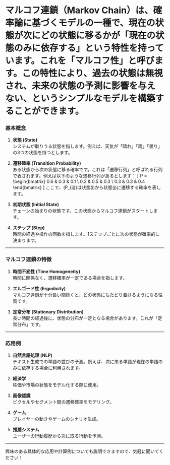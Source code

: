 # マルコフ連鎖（Markov Chain）は、確率論に基づくモデルの一種で、現在の状態が次にどの状態に移るかが「現在の状態のみに依存する」という特性を持っています。これを「マルコフ性」と呼びます。この特性により、過去の状態は無視され、未来の状態の予測に影響を与えない、というシンプルなモデルを構築することができます。

### 基本概念
1. **状態 (State)**  
   システムが取りうる状態を指します。例えば、天気が「晴れ」「雨」「曇り」の3つの状態を持つとします。

2. **遷移確率 (Transition Probability)**  
   ある状態から次の状態に移る確率です。これは「遷移行列」と呼ばれる行列で表されます。例えば以下のような遷移行列があるとします：
   \[
   P = \begin{bmatrix}
   0.6 & 0.3 & 0.1 \\
   0.2 & 0.5 & 0.3 \\
   0.3 & 0.3 & 0.4
   \end{bmatrix}
   \]
   ここで、\(P_{ij}\)は状態\(i\)から状態\(j\)に遷移する確率を表します。

3. **初期状態 (Initial State)**  
   チェーンの始まりの状態です。この状態からマルコフ連鎖がスタートします。

4. **ステップ (Step)**  
   時間の経過や操作の回数を指します。1ステップごとに次の状態が確率的に決まります。

---

### マルコフ連鎖の特徴
1. **時間不変性 (Time Homogeneity)**  
   時間に関係なく、遷移確率が一定である場合を指します。

2. **エルゴード性 (Ergodicity)**  
   マルコフ連鎖が十分長い間続くと、どの状態にもたどり着けるようになる性質です。

3. **定常分布 (Stationary Distribution)**  
   長い時間の経過後に、状態の分布が一定となる場合があります。これが「定常分布」です。

---

### 応用例
1. **自然言語処理 (NLP)**  
   テキスト生成での単語の並びの予測。例えば、次に来る単語が現在の単語のみに依存する場合に利用されます。

2. **経済学**  
   株価や市場の状態をモデル化する際に使用。

3. **画像認識**  
   ピクセルやセグメント間の遷移確率をモデリング。

4. **ゲーム**  
   プレイヤーの動きやゲームのシナリオ生成。

5. **推薦システム**  
   ユーザーの行動履歴から次に取る行動を予測。

---

興味のある具体的な応用や計算例についても説明できますので、気軽に聞いてください！